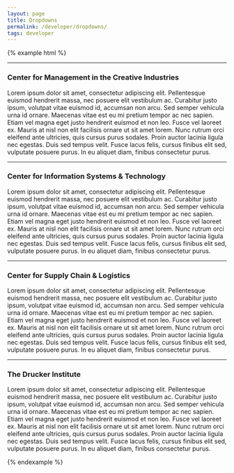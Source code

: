 ```yaml
---
layout: page
title: Dropdowns
permalink: /developer/dropdowns/
tags: developer
---
```


{% example html %}
<div class="dropdown-group">
    <article class="dropdown-list-item">
        <hr>
        <h3 class="dropdown-title slide-toggle" data-target=".dropdown-content">Center for Management in the Creative Industries <i class="icon icon-arrow-down"></i></h3>
        <div class="dropdown-content">
            <p>Lorem ipsum dolor sit amet, consectetur adipiscing elit. Pellentesque euismod hendrerit massa, nec posuere elit vestibulum ac. Curabitur justo ipsum, volutpat vitae euismod id, accumsan non arcu. Sed semper vehicula urna id ornare. Maecenas vitae est eu mi pretium tempor ac nec sapien. Etiam vel magna eget justo hendrerit euismod et non leo. Fusce vel laoreet ex. Mauris at nisl non elit facilisis ornare ut sit amet lorem. Nunc rutrum orci eleifend ante ultricies, quis cursus purus sodales. Proin auctor lacinia ligula nec egestas. Duis sed tempus velit. Fusce lacus felis, cursus finibus elit sed, vulputate posuere purus. In eu aliquet diam, finibus consectetur purus.</p>
        </div>
    </article>
    <article class="dropdown-list-item">
        <hr>
        <h3 class="dropdown-title slide-toggle" data-target=".dropdown-content">Center for Information Systems &amp; Technology <i class="icon icon-arrow-down"></i></h3>
        <div class="dropdown-content">
            <p>Lorem ipsum dolor sit amet, consectetur adipiscing elit. Pellentesque euismod hendrerit massa, nec posuere elit vestibulum ac. Curabitur justo ipsum, volutpat vitae euismod id, accumsan non arcu. Sed semper vehicula urna id ornare. Maecenas vitae est eu mi pretium tempor ac nec sapien. Etiam vel magna eget justo hendrerit euismod et non leo. Fusce vel laoreet ex. Mauris at nisl non elit facilisis ornare ut sit amet lorem. Nunc rutrum orci eleifend ante ultricies, quis cursus purus sodales. Proin auctor lacinia ligula nec egestas. Duis sed tempus velit. Fusce lacus felis, cursus finibus elit sed, vulputate posuere purus. In eu aliquet diam, finibus consectetur purus.</p>
        </div>
    </article>
    <article class="dropdown-list-item">
        <hr>
        <h3 class="dropdown-title slide-toggle" data-target=".dropdown-content">Center for Supply Chain &amp; Logistics <i class="icon icon-arrow-down"></i></h3>
        <div class="dropdown-content">
            <p>Lorem ipsum dolor sit amet, consectetur adipiscing elit. Pellentesque euismod hendrerit massa, nec posuere elit vestibulum ac. Curabitur justo ipsum, volutpat vitae euismod id, accumsan non arcu. Sed semper vehicula urna id ornare. Maecenas vitae est eu mi pretium tempor ac nec sapien. Etiam vel magna eget justo hendrerit euismod et non leo. Fusce vel laoreet ex. Mauris at nisl non elit facilisis ornare ut sit amet lorem. Nunc rutrum orci eleifend ante ultricies, quis cursus purus sodales. Proin auctor lacinia ligula nec egestas. Duis sed tempus velit. Fusce lacus felis, cursus finibus elit sed, vulputate posuere purus. In eu aliquet diam, finibus consectetur purus.</p>
        </div>
    </article>
    <article class="dropdown-list-item">
        <hr>
        <h3 class="dropdown-title slide-toggle" data-target=".dropdown-content">The Drucker Institute <i class="icon icon-arrow-down"></i></h3>
        <div class="dropdown-content">
            <p>Lorem ipsum dolor sit amet, consectetur adipiscing elit. Pellentesque euismod hendrerit massa, nec posuere elit vestibulum ac. Curabitur justo ipsum, volutpat vitae euismod id, accumsan non arcu. Sed semper vehicula urna id ornare. Maecenas vitae est eu mi pretium tempor ac nec sapien. Etiam vel magna eget justo hendrerit euismod et non leo. Fusce vel laoreet ex. Mauris at nisl non elit facilisis ornare ut sit amet lorem. Nunc rutrum orci eleifend ante ultricies, quis cursus purus sodales. Proin auctor lacinia ligula nec egestas. Duis sed tempus velit. Fusce lacus felis, cursus finibus elit sed, vulputate posuere purus. In eu aliquet diam, finibus consectetur purus.</p>
        </div>
    </article>
</div>
{% endexample %}
